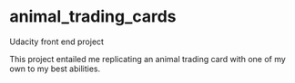 # animal_trading_cards
Udacity front end project

This project entailed me replicating an animal trading card with one of my own to my best abilities.
